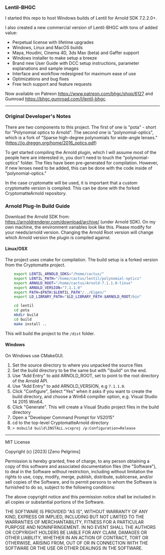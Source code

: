 ### Lentil-BHGC

I started this repo to host Windows builds of Lentil for Arnold SDK 7.2.2.0+.

I also created a new commercial version of Lentil-BHGC with tons of added value:

- Perpetual license with lifetime upgrades
- Windows, Linux and MacOS builds
- Maya, Houdini, Cinema 4D, 3ds Max (beta) and Gaffer support
- Windows installer to make setup a breeze
- Brand new User Guide with DCC setup instructions, parameter explanations and sample images
- Interface and workflow redesigned for maximum ease of use
- Optimizations and bug fixes
- Free tech support and feature requests

Now available on Patreon https://www.patreon.com/bhgc/shop/6127 and Gumroad https://bhgc.gumroad.com/l/lentil-bhgc.

-----

### Original Developer's Notes

There are two components to this project. The first of one is "pota" - short for "Polynomial optics to Arnold". The second one is "polynomial-optics", which is a fork of "Sparse high-degree polynomials for wide-angle lenses." (https://jo.dreggn.org/home/2016_optics.pdf)

To get started compiling the Arnold plugin, which I will assume most of the people here are interested in, you don't need to touch the "polynomial-optics" folder. The files have been pre-generated for compilation. However, if new lenses need to be added, this can be done with the code inside of "polynomial-optics."

In the case cryptomatte will be used, it is important that a custom cryptomatte version is compiled. This can be done with the forked CryptomatteArnold repository.
  
### Arnold Plug-In Build Guide

Download the Arnold SDK from: https://arnoldrenderer.com/download/archive/ (under Arnold SDK). On my own machine, the environment variables look like this. Please modify for your needs/arnold version. Changing the Arnold Root version will change which Arnold version the plugin is compiled against.

#### Linux/OSX

The project uses cmake for compilation. The build setup is a forked version from the Cryptomatte project.

```bash
    export LENTIL_ARNOLD_SDKS="/home/cactus/"
    export LENTIL_PATH="/home/cactus/lentil/polynomial-optics"
    export ARNOLD_ROOT="/home/cactus/Arnold-7.1.1.0-linux"
    export ARNOLD_VERSION="7.1.1.0"
    export PATH=$PATH:$LENTIL_PATH"/../Eigen/"
    export LD_LIBRARY_PATH="$LD_LIBRARY_PATH:$ARNOLD_ROOT/bin"
```


```bash
    cd lentil
    cd pota
    mkdir build
    cd build
    make install ..
```

This will build the project to the `/dist` folder.

#### Windows

On Windows use CMakeGUI.

1. Set the source directory to where you unpacked the source files
2. Set the build directory to be the same but with "\build" on the end.
3. Use "Add Entry" to add ARNOLD_ROOT, set to point to the root directory of the Arnold API.
4. Use "Add Entry" to add ARNOLD_VERSION, e.g `7.1.1.0`.
5. Click "Configure", Select "Yes" when it asks if you want to create the build directory, and choose a Win64 compiller option, e.g. Visual Studio 14 2015 Win64.
6. Click "Generate". This will create a Visual Studio project files in the build directory
7. Open a "Developer Command Prompt for VS2015"
8. cd to the top-level CryptomatteArnold directory
9. `> msbuild build\INSTALL.vcxproj /p:Configuration=Release`

-------

MIT License

Copyright (c) [2023] [Zeno Pelgrims]

Permission is hereby granted, free of charge, to any person obtaining a copy
of this software and associated documentation files (the "Software"), to deal
in the Software without restriction, including without limitation the rights
to use, copy, modify, merge, publish, distribute, sublicense, and/or sell
copies of the Software, and to permit persons to whom the Software is
furnished to do so, subject to the following conditions:

The above copyright notice and this permission notice shall be included in all
copies or substantial portions of the Software.

THE SOFTWARE IS PROVIDED "AS IS", WITHOUT WARRANTY OF ANY KIND, EXPRESS OR
IMPLIED, INCLUDING BUT NOT LIMITED TO THE WARRANTIES OF MERCHANTABILITY,
FITNESS FOR A PARTICULAR PURPOSE AND NONINFRINGEMENT. IN NO EVENT SHALL THE
AUTHORS OR COPYRIGHT HOLDERS BE LIABLE FOR ANY CLAIM, DAMAGES OR OTHER
LIABILITY, WHETHER IN AN ACTION OF CONTRACT, TORT OR OTHERWISE, ARISING FROM,
OUT OF OR IN CONNECTION WITH THE SOFTWARE OR THE USE OR OTHER DEALINGS IN THE
SOFTWARE.
